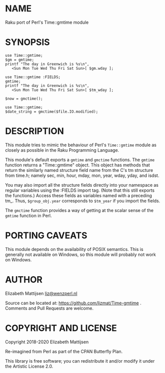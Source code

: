 NAME
====

Raku port of Perl's Time::gmtime module

SYNOPSIS
========

    use Time::gmtime;
    $gm = gmtime;
    printf "The day in Greenwich is %s\n", 
       <Sun Mon Tue Wed Thu Fri Sat Sun>[ $gm.wday ];
     
    use Time::gmtime :FIELDS;
    gmtime;
    printf "The day in Greenwich is %s\n", 
       <Sun Mon Tue Wed Thu Fri Sat Sun>[ $tm_wday ];
     
    $now = gmctime();
     
    use Time::gmtime;
    $date_string = gmctime($file.IO.modified);

DESCRIPTION
===========

This module tries to mimic the behaviour of Perl's `Time::gmtime` module as closely as possible in the Raku Programming Language.

This module's default exports a `gmtime` and `gmctime` functions. The `gmtime` function returns a "Time::gmtime" object. This object has methods that return the similarly named structure field name from the C's tm structure from time.h; namely sec, min, hour, mday, mon, year, wday, yday, and isdst.

You may also import all the structure fields directly into your namespace as regular variables using the :FIELDS import tag. (Note that this still exports the functions.) Access these fields as variables named with a preceding tm_. Thus, `$group_obj.year` corresponds to `$tm_year` if you import the fields.

The `gmctime` function provides a way of getting at the scalar sense of the `gmtime` function in Perl.

PORTING CAVEATS
===============

This module depends on the availability of POSIX semantics. This is generally not available on Windows, so this module will probably not work on Windows.

AUTHOR
======

Elizabeth Mattijsen <liz@wenzperl.nl>

Source can be located at: https://github.com/lizmat/Time-gmtime . Comments and Pull Requests are welcome.

COPYRIGHT AND LICENSE
=====================

Copyright 2018-2020 Elizabeth Mattijsen

Re-imagined from Perl as part of the CPAN Butterfly Plan.

This library is free software; you can redistribute it and/or modify it under the Artistic License 2.0.

